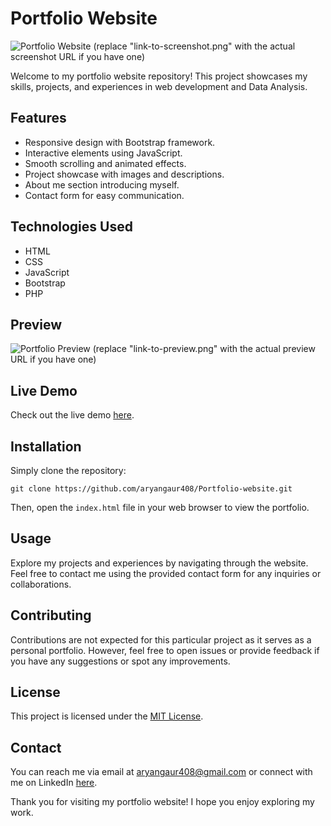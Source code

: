 # Portfolio Website

![Portfolio Website](link-to-screenshot.png) (replace "link-to-screenshot.png" with the actual screenshot URL if you have one)

Welcome to my portfolio website repository! This project showcases my skills, projects, and experiences in web development and Data Analysis.

## Features

- Responsive design with Bootstrap framework.
- Interactive elements using JavaScript.
- Smooth scrolling and animated effects.
- Project showcase with images and descriptions.
- About me section introducing myself.
- Contact form for easy communication.

## Technologies Used

- HTML
- CSS
- JavaScript
- Bootstrap
- PHP

## Preview

![Portfolio Preview](link-to-preview.png) (replace "link-to-preview.png" with the actual preview URL if you have one)

## Live Demo

Check out the live demo [here](https://prtfoilo.netlify.app/).

## Installation

Simply clone the repository:

```
git clone https://github.com/aryangaur408/Portfolio-website.git
```

Then, open the `index.html` file in your web browser to view the portfolio.

## Usage

Explore my projects and experiences by navigating through the website. Feel free to contact me using the provided contact form for any inquiries or collaborations.

## Contributing

Contributions are not expected for this particular project as it serves as a personal portfolio. However, feel free to open issues or provide feedback if you have any suggestions or spot any improvements.

## License

This project is licensed under the [MIT License](LICENSE).

## Contact

You can reach me via email at aryangaur408@gmail.com or connect with me on LinkedIn [here](https://www.linkedin.com/in/aryan-singh-gaur-91a539237).

Thank you for visiting my portfolio website! I hope you enjoy exploring my work.
